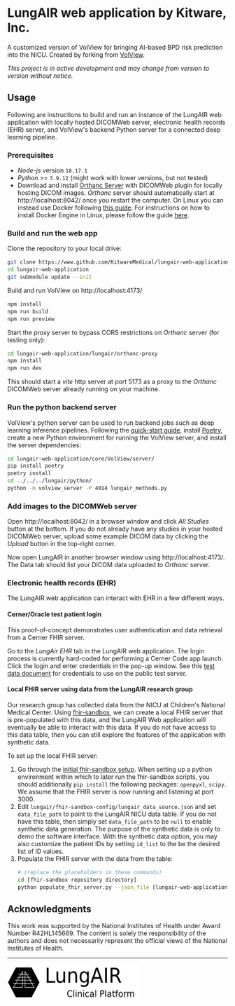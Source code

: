 # LungAIR web application by Kitware, Inc.

A customized version of VolView for bringing AI-based BPD risk prediction into the NICU.
Created by forking from [VolView](https://github.com/kitware/volview).

_This project is in active development and may change from version to version without notice._

## Usage

Following are instructions to build and run an instance of the LungAIR web application with
locally hosted DICOMWeb server, electronic health records (EHR) server, and VolView's
backend Python server for a connected deep learning pipeline.

### Prerequisites
- _Node-js_ version `18.17.1`
- _Python_ >= `3.9.12` (might work with lower versions, but not tested)
- Download and install [Orthanc Server](https://www.orthanc-server.com/download.php)
  with DICOMWeb plugin for locally hosting DICOM images.
  _Orthanc_ server should automatically start at http://localhost:8042/ once you restart the
  computer. On Linux you can instead use Docker following [this guide](/lungair/orthanc-docker-quickstart.md).
  For instructions on how to install Docker Engine in Linux, please follow the guide [here](https://docs.docker.com/engine/install/ubuntu/).

### Build and run the web app

Clone the repository to your local drive:

```bash
git clone https://www.github.com/KitwareMedical/lungair-web-application
cd lungair-web-application
git submodule update --init
```

Build and run VolView on http://localhost:4173/

```bash
npm install
npm run build
npm run preview
```

Start the proxy server to bypass CORS restrictions on _Orthanc_ server (for testing only):

```bash
cd lungair-web-application/lungair/orthanc-proxy
npm install
npm run dev
```
This should start a _vite_ http server at port 5173 as a proxy to the _Orthanc_ DICOMWeb
server already running on your machine.

### Run the python backend server

VolView's python server can be used to run backend jobs such as deep learning inference pipelines.
Following the [quick-start guide](../documentation/content/doc/server-dev.md#starting-the-server),
install [Poetry](https://python-poetry.org/), create a new Python environment for
running the VolView server, and install the server dependencies:
```bash
cd lungair-web-application/core/VolView/server/
pip install poetry
poetry install
cd ../../../lungair/python/
python -m volview_server -P 4014 lungair_methods.py
```

### Add images to the DICOMWeb server

Open http://localhost:8042/ in a browser window and click _All Studies_ button at the bottom.
If you do not already have any studies in your hosted DICOMWeb server, upload some example
DICOM data by clicking the _Upload_ button in the top-right corner.

Now open LungAIR in another browser window using http://localhost:4173/.
The Data tab should list your DICOM data uploaded to _Orthanc_ server.

### Electronic health records (EHR)

The LungAIR web application can interact with EHR in a few different ways.

#### Cerner/Oracle test patient login

This proof-of-concept demonstrates user authentication and data retrieval from a Cerner FHIR server.

Go to the _LungAir EHR_ tab in the LungAIR web application. The login process is currently hard-coded for
performing a Cerner Code app launch. Click the login and enter credentials in the
pop-up window. See this [test data document](https://docs.google.com/document/d/10RnVyF1etl_17pyCyK96tyhUWRbrTyEcqpwzW-Z-Ybs/edit)
for credentials to use on the public test server.

#### Local FHIR server using data from the LungAIR research group

Our research group has collected data from the NICU at Children's National Medical Center.
Using [fhir-sandbox](https://github.com/KitwareMedical/fhir-sandbox), we can create a local FHIR server
that is pre-populated with this data, and the LungAIR Web application will eventually be able to interact with this data.
If you do not have access to this data table, then you can still explore the features of the application
with synthetic data.

To set up the local FHIR server:

1. Go through the [initial fhir-sandbox setup](https://github.com/KitwareMedical/fhir-sandbox#initial-setup).
   When setting up a python environment within which to later run the fhir-sandbox scripts, you should additionally
   `pip install` the following packages: `openpyxl`, `scipy`.
   We assume that the FHIR server is now running and listening at port 3000.
2. Edit `lungair/fhir-sandbox-config/lungair_data_source.json` and set `data_file_path` to point to the LungAIR NICU data table.
   If you do not have this table, then simply set `data_file_path` to be `null` to enable synthetic data generation.
   The purpose of the synthetic data is only to demo the software interface. With the synthetic data option, you may also
   customize the patient IDs by setting `id_list` to the be the desired list of ID values.
3. Populate the FHIR server with the data from the table:
   ```bash
   # (replace the placeholders in these commands)
   cd [fhir-sandbox repository directory]
   python populate_fhir_server.py --json_file [lungair-web-application directory]/lungair/fhir-sandbox-config/lungair_data_source.json --fhir_server http://localhost:3000/hapi-fhir-jpaserver/fhir/
   ```

## Acknowledgments

This work was supported by the National Institutes of Health under Award Number R42HL145669.
The content is solely the responsibility of the authors and does not necessarily represent
the official views of the National Institutes of Health.

---

<img src="lungair/resources/logo.png" width=300 />

